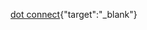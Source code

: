 [dot connect](https://umitsen.wordpress.com/2019/04/23/noktalarla-animasyon-javascriptp5-js/){"target":"_blank"}

